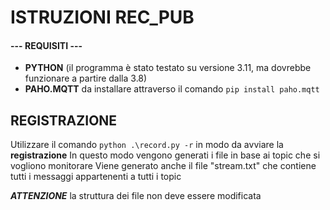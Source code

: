 # ISTRUZIONI REC_PUB

#### --- REQUISITI ---

- **PYTHON** (il programma è stato testato su versione 3.11, ma dovrebbe funzionare a partire dalla 3.8)
- **PAHO.MQTT** da installare attraverso il comando `pip install paho.mqtt`

## REGISTRAZIONE

Utilizzare il comando `python .\record.py -r` in modo da avviare la **registrazione**
In questo modo vengono generati i file in base ai topic che si vogliono monitorare
Viene generato anche il file "stream.txt" che contiene tutti i messaggi appartenenti a tutti i topic

***ATTENZIONE*** la struttura dei file non deve essere modificata